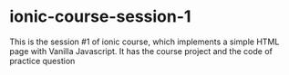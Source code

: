 # ionic-course-session-1
This is the session #1 of ionic course, which implements a simple HTML page with Vanilla Javascript. It has the course project and the code of practice question 
